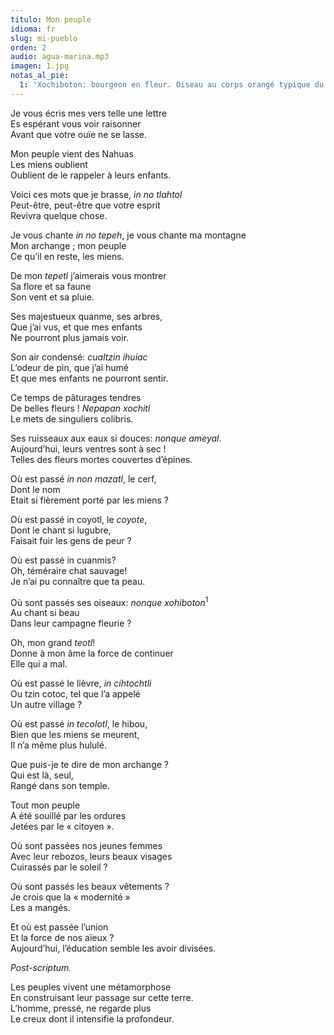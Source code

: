 ```yaml
---
titulo: Mon peuple
idioma: fr
slug: mi-pueblo
orden: 2
audio: agua-marina.mp3
imagen: 1.jpg
notas_al_pie:
  1: 'Xochiboton: bourgeon en fleur. Oiseau au corps orangé typique du mont Malinche qui,lorsqu’il se pose sur les branches des chênes, ressemble à un bourgeon, d’où son nom <i>xochiboton</i>.'
---
```


Je vous écris mes vers telle une lettre<br>
Es espérant vous voir raisonner<br>
Avant que votre ouïe ne se lasse.<br>

Mon peuple vient des Nahuas<br>
Les miens oublient<br>
Oublient de le rappeler à leurs enfants.<br>

Voici ces mots que je brasse, _in no tlahtol_<br>
Peut-être, peut-être que votre esprit<br>
Revivra quelque chose.<br>

Je vous chante _in no tepeh_, je vous chante ma montagne<br>
Mon archange ; mon peuple<br>
Ce qu’il en reste, les miens.<br>

De mon _tepetl_ j’aimerais vous montrer<br>
Sa flore et sa faune<br>
Son vent et sa pluie.<br>

Ses majestueux quanme, ses arbres,<br>
Que j’ai vus, et que mes enfants<br>
Ne pourront plus jamais voir.<br>

Son air condensé: _cualtzin ihuiac_<br>
L’odeur de pin, que j’ai humé<br>
Et que mes enfants ne pourront sentir.<br>

Ce temps de pâturages tendres<br>
De belles fleurs ! _Nepapan xochitl_<br>
Le mets de singuliers colibris.<br>

Ses ruisseaux aux eaux si douces: _nonque ameyal_.<br>
Aujourd’hui, leurs ventres sont à sec !<br>
Telles des fleurs mortes couvertes d’épines.<br>

Où est passé _in non mazatl_, le cerf,<br>
Dont le nom<br>
Etait si fièrement porté par les miens ?<br>

Où est passé in coyotl, le _coyote_,<br>
Dont le chant si lugubre,<br>
Faisait fuir les gens de peur ?<br>

Où est passé in cuanmis?<br>
Oh, téméraire chat sauvage!<br>
Je n’ai pu connaître que ta peau.<br>

Où sont passés ses oiseaux: _nonque xohiboton_<sup>1</sup><br>
Au chant si beau<br>
Dans leur campagne fleurie ?<br>

Oh, mon grand _teotl_!<br>
Donne à mon âme la force de continuer<br>
Elle qui a mal.<br>

Où est passé le lièvre, _in cihtochtli_<br>
Ou tzin cotoc, tel que l’a appelé<br>
Un autre village ?<br>

Où est passé _in tecolotl_, le hibou,<br>
Bien que les miens se meurent,<br>
Il n’a même plus hululé.<br>

Que puis-je te dire de mon archange ?<br>
Qui est là, seul,<br>
Rangé dans son temple.<br>

Tout mon peuple<br>
A été souillé par les ordures<br>
Jetées par le « citoyen ».<br>

Où sont passées nos jeunes femmes<br>
Avec leur rebozos, leurs beaux visages<br>
Cuirassés par le soleil ?<br>

Où sont passés les beaux vêtements ?<br>
Je crois que la « modernité »<br>
Les a mangés.<br>

Et où est passée l’union<br>
Et la force de nos aïeux ?<br>
Aujourd’hui, l’éducation semble les avoir divisées.<br>

_Post-scriptum._

Les peuples vivent une métamorphose<br>
En construisant leur passage sur cette terre.<br>
L’homme, pressé, ne regarde plus<br>
Le creux dont il intensifie la profondeur.<br>
